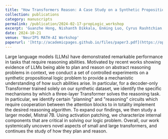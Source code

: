 ```yaml
---
title: "How Transformers Reason: A Case Study on a Synthetic Propositional Logic Problem"
collection: publications
category: manuscripts
permalink: /publication/2024-02-17-propLogic_workshop
excerpt: 'Guanzhe Hong, Nishanth Dikkala, Enming Luo, Cyrus Rashtchian, Xin Wang, Rina Panigrahy'
date: 2024-10-21
venue: 'NeurIPS MATH-AI Workshop'
paperurl: '[http://academicpages.github.io/files/paper3.pdf](https://openreview.net/forum?id=kXXsqGiVnl)'
---
```


Large language models (LLMs) have demonstrated remarkable performance in tasks that require reasoning abilities. Motivated by recent works showing evidence of LLMs being able to plan and reason on abstract reasoning problems in context, we conduct a set of controlled experiments on a synthetic propositional logic problem to provide a mechanistic understanding of how such abilities arise. In particular, for a decoder-only Transformer trained solely on our synthetic dataset, we identify the specific mechanisms by which a three-layer Transformer solves the reasoning task. In particular, we identify certain "planning" and "reasoning" circuits which require cooperation between the attention blocks to in totality implement the desired reasoning algorithm. To expand our findings, we then study a larger model, Mistral 7B. Using activation patching, we characterize internal components that are critical in solving our logic problem. Overall, our work systemically uncovers novel aspects of small and large transformers, and continues the study of how they plan and reason.
